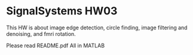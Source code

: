 # SignalSystems HW03
This HW is about image edge detection, circle finding, image filtering and denoising, and fmri rotation.

Please read README.pdf
All in MATLAB
